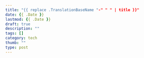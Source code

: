 ```yaml
---
title: "{{ replace .TranslationBaseName "-" " " | title }}"
date: {{ .Date }}
lastmod: {{ .Date }}
draft: true
description: ""
tags: []
category: tech 
thumb: ""
type: post
---
```

